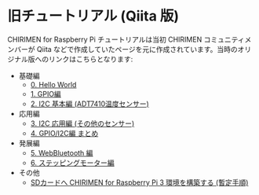 # 旧チュートリアル (Qiita 版)

CHIRIMEN for Raspberry Pi チュートリアルは当初 CHIRIMEN コミュニティメンバーが Qiita などで作成していたページを元に作成されています。当時のオリジナル版へのリンクはこちらとなります:

- 基礎編
  - [0. Hello World](https://qiita.com/tadfmac/items/82817476615fdc7394b3)
  - [1. GPIO編](https://qiita.com/tadfmac/items/ebd01cfe46e30de70f3d)
  - [2. I2C 基本編 (ADT7410温度センサー)](https://qiita.com/tadfmac/items/36d5467f79b6fd3114fb)
- 応用編
  - [3. I2C 応用編 (その他のセンサー)](https://qiita.com/tadfmac/items/b17d8c6a35b31c495a36)
  - [4. GPIO/I2C編 まとめ](https://qiita.com/tadfmac/items/d627f8d2fec3c5f8711b)
- 発展編
  - [5. WebBluetooth 編](https://qiita.com/g200kg/items/28b3cc8c058bb49673a2)
  - [6. ステッピングモーター編](https://qiita.com/g200kg/items/cfb737c07b9b6edced3e)
- その他
  - [SDカードへ CHIRIMEN for Raspberry Pi 3 環境を構築する (暫定手順)](https://gist.github.com/tadfmac/527b31a463df0c9de8c30a598872344d)
